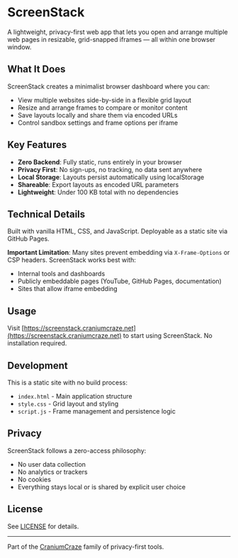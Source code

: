# ScreenStack

A lightweight, privacy-first web app that lets you open and arrange multiple web pages in resizable, grid-snapped iframes — all within one browser window.

## What It Does

ScreenStack creates a minimalist browser dashboard where you can:
- View multiple websites side-by-side in a flexible grid layout
- Resize and arrange frames to compare or monitor content
- Save layouts locally and share them via encoded URLs
- Control sandbox settings and frame options per iframe

## Key Features

- **Zero Backend**: Fully static, runs entirely in your browser
- **Privacy First**: No sign-ups, no tracking, no data sent anywhere
- **Local Storage**: Layouts persist automatically using localStorage
- **Shareable**: Export layouts as encoded URL parameters
- **Lightweight**: Under 100 KB total with no dependencies

## Technical Details

Built with vanilla HTML, CSS, and JavaScript. Deployable as a static site via GitHub Pages.

**Important Limitation**: Many sites prevent embedding via `X-Frame-Options` or CSP headers. ScreenStack works best with:
- Internal tools and dashboards
- Publicly embeddable pages (YouTube, GitHub Pages, documentation)
- Sites that allow iframe embedding

## Usage

Visit [https://screenstack.craniumcraze.net](https://screenstack.craniumcraze.net) to start using ScreenStack. No installation required.

## Development

This is a static site with no build process:
- `index.html` - Main application structure
- `style.css` - Grid layout and styling
- `script.js` - Frame management and persistence logic

## Privacy

ScreenStack follows a zero-access philosophy:
- No user data collection
- No analytics or trackers
- No cookies
- Everything stays local or is shared by explicit user choice

## License

See [LICENSE](LICENSE) for details.

---

Part of the [CraniumCraze](https://craniumcraze.net) family of privacy-first tools.
